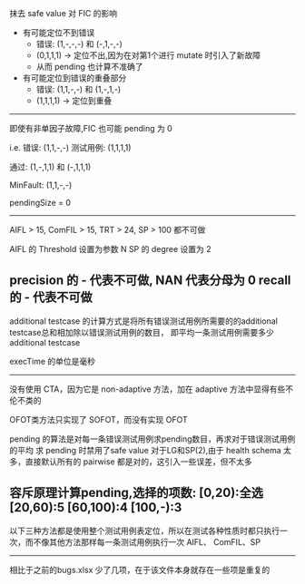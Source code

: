 抹去 safe value 对 FIC 的影响

- 有可能定位不到错误
  - 错误: (1,-,-,-) 和 (-,1,-,-)
  - (0,1,1,1) -> 定位不出,因为在对第1个进行 mutate 时引入了新故障
  - 从而 pending 也计算不准确了
- 有可能定位到错误的重叠部分
  - 错误: (1,1,-,-) 和 (1,-,1,-)
  - (1,1,1,1) -> 定位到重叠

-----

即使有非单因子故障,FIC 也可能 pending 为 0

i.e.
错误: (1,1,-,-)
测试用例: (1,1,1,1)

通过: (1,-,1,1) 和 (-,1,1,1)

MinFault: (1,1,-,-)

pendingSize = 0

------

AIFL > 15, ComFIL > 15, TRT > 24, SP > 100 都不可做

AIFL 的 Threshold 设置为参数 N
SP 的 degree 设置为 2

precision 的 - 代表不可做, NAN 代表分母为 0 
recall 的 - 代表不可做
----
additional testcase 的计算方式是将所有错误测试用例所需要的的additional testcase总和相加除以错误测试用例的数目，
即平均一条测试用例需要多少additional testcase

execTime 的单位是毫秒

----

没有使用 CTA，因为它是 non-adaptive 方法，加在 adaptive 方法中显得有些不伦不类的

OFOT类方法只实现了 SOFOT，而没有实现 OFOT

pending 的算法是对每一条错误测试用例求pending数目，再求对于错误测试用例的平均
求 pending 时禁用了safe value
对于LG和SP(2),由于 health schema 太多，直接默认所有的 pairwise 都是对的，这引入一些误差，但不太多

容斥原理计算pending,选择的项数:
[0,20):全选
[20,60):5
[60,100):4
[100,-):3
----

以下三种方法都是使用整个测试用例表定位，所以在测试各种性质时都只执行一次，而不像其他方法那样每一条测试用例执行一次
AIFL、 ComFIL、SP

---
相比于之前的bugs.xlsx 少了几项，在于该文件本身就存在一些项是重复的

